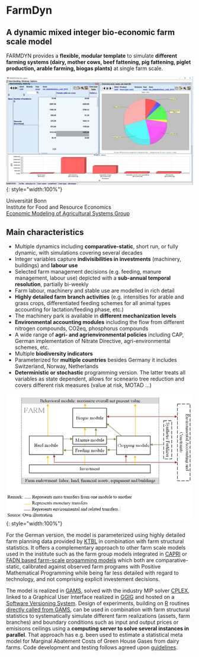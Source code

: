 # FarmDyn

## A dynamic mixed integer bio-economic farm scale model

FARMDYN provides a **flexible, modular template** to simulate
**different farming systems (dairy, mother cows, beef fattening, pig fattening, piglet
production, arable farming, biogas plants)** at single farm scale.

![](media/farmdyn.PNG){: style="width:100%"}


Universität Bonn<br/>
Institute for Food and Resource Economics<br/>
[Economic Modeling of Agricultural Systems Group](http://www.ilr.uni-bonn.de/em/em_e.htm)

## Main characteristics

-   Multiple dynamics including **comparative-static**,
    short run, or fully dynamic, with simulations covering several decades
-   Integer variables capture **indivisibilities in investments**
    (machinery, buildings) and **labour use**
-   Selected farm management decisions (e.g. feeding, manure management,
    labour use) depicted with a **sub-annual temporal resolution**,
    partially bi-weekly  
-   Farm labour, machinery and stable use are modelled in rich detail
-   **Highly detailed farm branch activities** (e.g. intensities for arable and grass crops,
    differentiated feeding schemes for all animal types accounting for lactation/feeding
    phase, etc.)
-   The machinery park is available in **different mechanization levels**
-   **Environmental accounting modules** including the flow from different nitrogen compounds, CO2eq, phosphorus compounds
-   A wide range of **agri- and agrienvironmental policies** including CAP, German implementation
    of Nitrate Directive, agri-environmental schemes, etc.
-   Multiple **biodiversity indicators**     
-   Parameterized for **multiple countries** besides Germany it includes Switzerland, Norway, Netherlands
-   **Deterministic or stochastic** programming version. The latter
        treats all variables as state dependent, allows for sceneario tree
        reduction and covers different risk measures (value at risk, MOTAD
        ...)



![Overview](media/Figure1.PNG){: style="width:100%"}

For the German version, the model is parameterized  using
highly detailed farm planning data provided by
[KTBL](https://www.ktbl.de/) in combination with farm structural
statistics. It offers a complementary approach to other farm scale
models used in the institute such as the farm group models integrated in
[CAPRI](http://www.capri-model.org) or [FADN based farm-scale progamming
models](http://www.ilr.uni-bonn.de/agpo/rsrch/fadntool/fadntool_e.htm)
which both are comparative-static, calibrated against observed farm
programs with Positive Mathematical Programming while being far less
detailed with regard to technology, and not comprising explicit
investement decisions.

The model is realized in [GAMS](https://www.gams.com), solved with the industry
MIP solver
[CPLEX](http://www-01.ibm.com/software/commerce/optimization/cplex-optimizer/),
linked to a Graphical User Interface realized in
[GGIG](/em/staff/britz/ggig_e.htm) and hosted on a [Software Versioning
System](http://subversion.tigris.org/). Design of experiments, building
on [R](http://www.r-project.org) routines [directly called from
GAMS](http://support.gams.com/doku.php?id=gdxrrw:interfacing_gams_and_r),
can be used in combination with farm structural statistics to
systematically simulate different farm realizations (assets, farm
branches) and boundary conditions such as input and output prices or
emisisons ceilings using a **computing server to solve several instances
in parallel**. That approach has e.g. been used to estimate a
statistical meta model for Marginal Abatement Costs of Green House Gases
from dairy farms. Code development and testing follows agreed upon
[guidelines](https://www.ilr.uni-bonn.de/em/rsrch/farmdyn/codingConventions.pdf).
